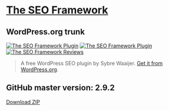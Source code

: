 # [The SEO Framework](https://theseoframework.com) #

## WordPress.org trunk ##

[![The SEO Framework Plugin](https://img.shields.io/wordpress/plugin/v/autodescription.svg)](https://wordpress.org/plugins/autodescription/)
[![The SEO Framework Plugin](https://img.shields.io/wordpress/plugin/dt/autodescription.svg)](https://wordpress.org/plugins/autodescription/#main)
[![The SEO Framework Reviews](https://img.shields.io/wordpress/plugin/r/autodescription.svg)](https://wordpress.org/support/plugin/autodescription/reviews/)

> A free WordPress SEO plugin by Sybre Waaijer. [Get it from WordPress.org](https://wordpress.org/plugins/autodescription/).

## GitHub master version: 2.9.2 ##

[Download ZIP](https://github.com/sybrew/the-seo-framework/archive/master.zip)
